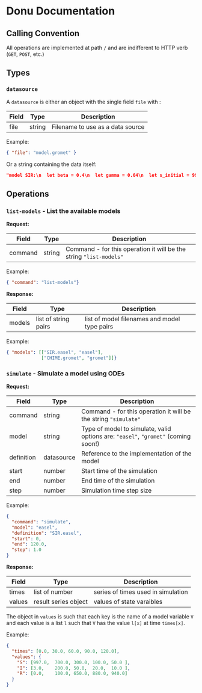 # Donu Documentation

## Calling Convention

All operations are implemented at path `/` and are indifferent to HTTP verb 
(`GET`, `POST`, etc.)

## Types

### `datasource`

A `datasource` is either an object with the single field `file` with :

| Field            | Type                     | Description                                                       |
|------------------|--------------------------|-------------------------------------------------------------------|
| file             | string                   | Filename to use as a data source                                  |

Example:

```JSON
{ "file": "model.gromet" }
```

Or a string containing the data itself:

```JSON
"model SIR:\n  let beta = 0.4\n  let gamma = 0.04\n  let s_initial = 997..."
```

## Operations

### `list-models` - List the available models


**Request:**

| Field            | Type                     | Description                                                       |
|------------------|--------------------------|-------------------------------------------------------------------|
| command          | string                   | Command - for this operation it will be the string `"list-models"`|

Example:

```JSON
{ "command": "list-models"}
```

**Response:**


| Field            | Type                     | Description                                                       |
|------------------|--------------------------|-------------------------------------------------------------------|
| models           | list of string pairs     | list of model filenames and model type pairs                      |

Example:

```JSON
{ "models": [["SIR.easel", "easel"],
             ["CHIME.gromet", "gromet"]]}
```

### `simulate` - Simulate a model using ODEs

**Request:**

| Field            | Type                     | Description                                                       |
|------------------|--------------------------|-------------------------------------------------------------------|
| command          | string                   | Command - for this operation it will be the string `"simulate"`   |
| model            | string                   | Type of model to simulate, valid options are:  `"easel"`, `"gromet"` (coming soon!) |
| definition       | datasource               | Reference to the implementation of the model                      |
| start            | number                   | Start time of the simulation                                      |
| end              | number                   | End time of the simulation                                        |
| step             | number                   | Simulation time step size                                         |

Example:

```JSON
{
  "command": "simulate",
  "model": "easel",
  "definition": "SIR.easel",
  "start": 0,
  "end": 120.0,
  "step": 1.0
}
```

**Response:**


| Field            | Type                     | Description                                                       |
|------------------|--------------------------|-------------------------------------------------------------------|
| times            | list of number           | series of times used in simulation                                |
| values           | result series object     | values of state varaibles                                         |

The object in `values` is such that each key is the name of a model variable `V` and each value is a list `l` such that `V` has the value `l[x]` at time `times[x]`.

Example:

```JSON
{
  "times": [0.0, 30.0, 60.0, 90.0, 120.0],
  "values": {
    "S": [997.0,  700.0, 300.0, 100.0, 50.0 ],
    "I": [3.0,    200.0, 50.0,  20.0,  10.0 ],
    "R": [0.0,    100.0, 650.0, 880.0, 940.0]
  }
}
```
